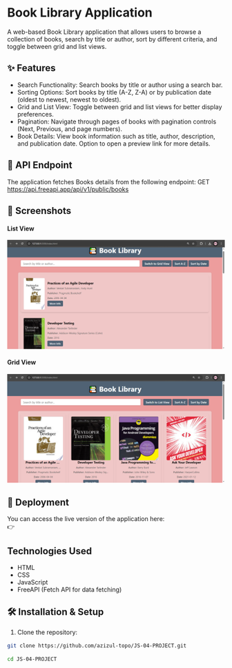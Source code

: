 # Book Library Application

A web-based Book Library application that allows users to browse a collection of books, search by title or author, sort by different criteria, and toggle between grid and list views.

## ✨ Features
 - Search Functionality: Search books by title or author using a search bar.
 - Sorting Options: Sort books by title (A-Z, Z-A) or by publication date (oldest to newest, newest to oldest).
 - Grid and List View: Toggle between grid and list views for better display preferences.
 - Pagination: Navigate through pages of books with pagination controls (Next, Previous, and page numbers).
 - Book Details: View book information such as title, author, description, and publication date. Option to open a preview link for more details.

## 📡 API Endpoint
The application fetches Books details from the following endpoint:
GET https://api.freeapi.app/api/v1/public/books

## 📸 Screenshots
#### List View
![alt text](image.png)

#### Grid View
![alt text](image-1.png)

## 🚀 Deployment
You can access the live version of the application here:  
👉 
## Technologies Used
- HTML
- CSS
- JavaScript 
- FreeAPI (Fetch API for data fetching)


## 🛠 Installation & Setup

1. Clone the repository:
```bash
git clone https://github.com/azizul-topo/JS-04-PROJECT.git
```

```bash
cd JS-04-PROJECT
```

